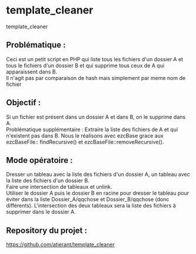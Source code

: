 template_cleaner
================

template_cleaner


Problématique :
---------------

Ceci est un petit script en PHP qui liste tous les fichiers d'un dossier A et tous le fichiers d'un dossier B et qui supprime tous ceux de A qui apparaissent dans B.  
Il n'agit pas par comparaison de hash mais simplement par meme nom de fichier  

Objectif :
----------

Si un fichier est présent dans un dossier A et dans B, on le supprime dans A.  
Problématique supplémentaire : Extraire la liste des fichiers de A et qui n'existent pas dans B.
Nous le réalisons avec ezcBase grace aux ezcBaseFile:: findRecursive() et ezcBaseFile::removeRecursive().  

Mode opératoire :
-----------------

Dresser un tableau avec la liste des fichiers d'un dossier A, un tableau avec la liste des fichiers d'un dossier B.  
Faire une intersection de tableaux et unlink.  
Utiliser le dossier A puis le dossier B en racine pour dresser le tableau pour éviter dans la liste Dossier_A/qqchose et Dossier_B/qqchose (donc différents).
L'intersection des deux tableaux sera la liste des fichiers à supprimer dans le dossier A.  

Repository du projet :
----------------------

https://github.com/atierant/template_cleaner
